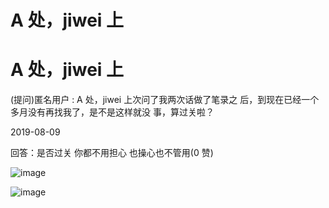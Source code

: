 # A 处，jiwei 上

# A 处，jiwei 上

(提问)匿名用户 : A 处，jiwei 上次问了我两次话做了笔录之 后，到现在已经一个多月没有再找我了，是不是这样就没 事，算过关啦？

2019-08-09

回答：是否过关 你都不用担心 也操心也不管用(0 赞)

![image](img/Image_011.png)

![image](img/Image_012.png)